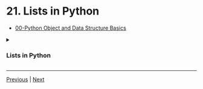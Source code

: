 # 21. Lists in Python

-   [00-Python Object and Data Structure Basics](https://docs.google.com/presentation/d/1lMiOnSVp1dbTOOLMXJXqDyUJz5-k7n-rVPgQtMj7wcA/edit#slide=id.g2586a91ea0_0_101)

<details>
  <summary><h3>Lists in Python</h3></summary>

-   [04-List.ipynb](https://colab.research.google.com/drive/1jre6GG-RzGIRTWlAuRiqJZLWRXd-6YOo#scrollTo=D2rXxflFRRfY&line=11&uniqifier=1)
</details> 

---
[Previous](./20_Print-Formatting-FAQs.md) | [Next](.)